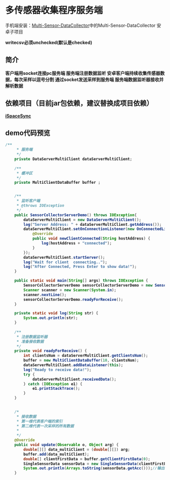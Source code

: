 # 多传感器收集程序服务端

手机端安装：[Multi-Sensor-DataCollector](https://github.com/LeoCai/Multi-Sensor-DataCollector)中的Multi-Sensor-DataCollector
安卓子项目

<strong>writecsv必须unchecked(默认是checked)<strong>

## 简介
客户端用socket连接pc服务端
服务端注册数据监听
安卓客户端持续收集传感器数据，每次采样以逗号分割
通过socket发送采样到服务端
服务端数据监听器接收并解析数据

## 依赖项目（目前jar包依赖，建议替换成项目依赖）
[iSpaceSync](https://github.com/LeoCai/iSpaceSync)


## demo代码预览

```java
/**
	 * 服务端
	 */
	private DataServerMultiClient dataServerMultiClient;
	
	/**
	 * 缓冲区
	 */
	private MultiClientDataBuffer buffer ;


	/**
	 * 监听客户端
	 * @throws IOException
	 */
	public SensorCollectorServerDemo() throws IOException{
		dataServerMultiClient = new DataServerMultiClient();
		log("Server Address: " + dataServerMultiClient.getAddress());
		dataServerMultiClient.setOnConnectionListener(new OnConnectedListener() {
			@Override
			public void newClientConnected(String hostAddress) {
				log(hostAddress + "connected");
			}
		});
		dataServerMultiClient.startServer();
		log("Wait for client  connecting..");
		log("After Connected, Press Enter to show data!");
	}

	public static void main(String[] args) throws IOException {
		SensorCollectorServerDemo sensorCollectorServerDemo = new SensorCollectorServerDemo();
		Scanner scanner = new Scanner(System.in);
		scanner.nextLine();
		sensorCollectorServerDemo.readyForReceive();
	}

	private static void log(String str) {
		System.out.println(str);
	}
	
	/**
	 * 注册数据监听器
	 * 准备接收数据
	 */
	private void readyForReceive() {
		int clientsNum = dataServerMultiClient.getClientsNum();
		buffer = new MultiClientDataBuffer(10, clientsNum);
		dataServerMultiClient.addDataListener(this);
		log("Ready to receive data!");
		try {
			dataServerMultiClient.receivedData();
		} catch (IOException e1) {
			e1.printStackTrace();
		}
	}
	

	/*
	 * 接收数据
	 * 第一维代表客户端的索引
	 * 第二维代表一次采样的所有数据
	 * 
	 */
	@Override
	public void update(Observable o, Object arg) {
		double[][] data_multiClient = (double[][]) arg;
		buffer.add(data_multiClient);
		double[] clientFirstData = buffer.getClientFirstData(0);
		SingleSensorData sensorData = new SingleSensorData(clientFirstData);//封装数据
		System.out.println(Arrays.toString(sensorData.getAcc()));//输出线性加速度
	}

```
